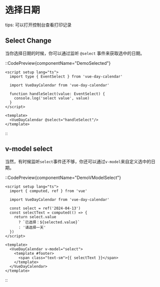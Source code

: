 # 选择日期

tips: 可以打开控制台查看打印记录

## Select Change  
当你选择日期的时候，你可以通过监听 `@select` 事件来获取选中的日期。

::CodePreview{componentName="DemoSelected"}
```vue
<script setup lang="ts">
  import type { EventSelect } from 'vue-day-calendar'

  import VueDayCalendar from 'vue-day-calendar'

  function handleSelect(value: EventSelect) {
    console.log('select value', value)
  }
</script>

<template>
  <VueDayCalendar @select="handleSelect"/>
</template>
```
::
## v-model select
当然，有时候监听`select`事件还不够，你还可以通过`v-model`来自定义选中的日期。

::CodePreview{componentName="DemoVModelSelect"}
```vue
<script setup lang="ts">
  import { computed, ref } from 'vue'

  import VueDayCalendar from 'vue-day-calendar'

  const select = ref('2024-04-13')
  const selectText = computed(() => {
    return select.value
      ? `已选择：${selected.value}`
      : '请选择一天'
  })
</script>

<template>
  <VueDayCalendar v-model="select">
    <template #footer>
      <span class="text-sm">{{ selectText }}</span>
    </template>
  </VueDayCalendar>
</template>
```
::


